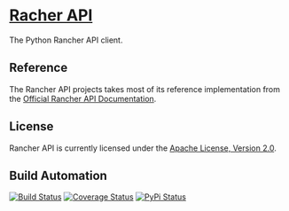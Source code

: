 # [Racher API](http://rancher-api.hive.pt)

The Python Rancher API client.

## Reference

The Rancher API projects takes most of its reference implementation from the [Official Rancher API Documentation](http://docs.rancher.com/rancher/api/).

## License

Rancher API is currently licensed under the [Apache License, Version 2.0](http://www.apache.org/licenses/).

## Build Automation

[![Build Status](https://travis-ci.org/hivesolutions/rancher_api.svg?branch=master)](https://travis-ci.org/hivesolutions/rancher_api)
[![Coverage Status](https://coveralls.io/repos/hivesolutions/rancher_api/badge.svg?branch=master)](https://coveralls.io/r/hivesolutions/rancher_api?branch=master)
[![PyPi Status](https://img.shields.io/pypi/v/rancher_api.svg)](https://pypi.python.org/pypi/rancher_api)
